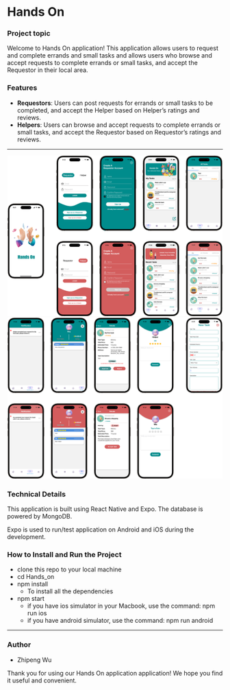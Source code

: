 # Hands On

### Project topic

Welcome to Hands On application! This application allows users to request and complete errands and small tasks  and allows users who browse and accept requests to complete errands or small tasks, and accept the Requestor in their local area.

### Features

* **Requestors**: 
Users can post requests for errands or small tasks to be completed, and accept the Helper based on Helper’s ratings and reviews.
* **Helpers**: Users can browse and accept requests to complete errands or small tasks, and accept the Requestor based on Requestor’s ratings and reviews.

---

![](https://github.com/zhipengwu90/Hands_On_app/blob/main/gitImg/ui1.png)
![](https://github.com/zhipengwu90/Hands_On_app/blob/main/gitImg/ui2.png)
### Technical Details

This application is built using React Native and Expo. The database is powered by MongoDB.

Expo is used to run/test application on Android and iOS during the development. 


### How to Install and Run the Project

* clone this repo to your local machine
* cd Hands_on
* npm install
    - To install all the dependencies
* npm start
    - if you have ios simulator in your Macbook, use the command: npm run ios
    - if you have android simulator, use the command: npm run android


---



### Author
* Zhipeng Wu


Thank you for using our Hands On application application! We hope you find it useful and convenient.